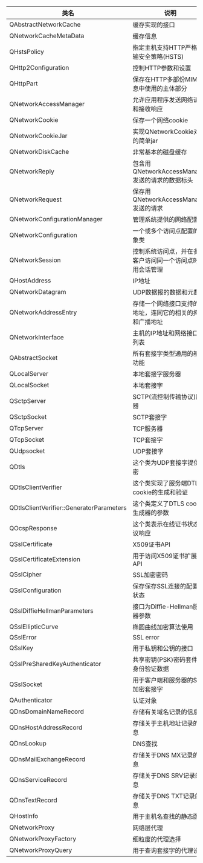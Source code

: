 |  类名  |  说明  |
| ------------ | ------------ |
| QAbstractNetworkCache  |  缓存实现的接口 |
| QNetworkCacheMetaData  |  缓存信息  |
| QHstsPolicy | 指定主机支持HTTP严格传输安全策略(HSTS) |
| QHttp2Configuration | 控制HTTP参数和设置 |
| QHttpPart | 保存在HTTP多部份MIME消息中使用的主体部分 |
| QNetworkAccessManager | 允许应用程序发送网络请求和接收响应 |
| QNetworkCookie | 保存一个网络cookie |
| QNetworkCookieJar | 实现QNetworkCookie对象的简单jar |
| QNetworkDiskCache | 非常基本的磁盘缓存 |
| QNetworkReply | 包含用QNetworkAccessManager发送的请求的数据标头 |
| QNetworkRequest | 保存用QNetworkAccessManager发送的请求 |
| QNetworkConfigurationManager | 管理系统提供的网络配置 |
| QNetworkConfiguration | 一个或多个访问点配置的抽象类 |
| QNetworkSession | 控制系统访问点，并在多个客户访问同一个访问点时启用会话管理 |
| QHostAddress | IP地址 |
| QNetworkDatagram | UDP数据报的数据和元数据 |
| QNetworkAddressEntry | 存储一个网络接口支持的IP地址，连同它的相关的掩码和广播地址 |
| QNetworkInterface | 主机的IP地址和网络接口的列表 |
| QAbstractSocket | 所有套接字类型通用的基本功能 |
| QLocalServer | 本地套接字服务器 |
| QLocalSocket | 本地套接字 |
| QSctpServer | SCTP(流控制传输协议)服务器 |
| QSctpSocket | SCTP套接字 |
| QTcpServer | TCP服务器 |
| QTcpSocket | TCP套接字 |
| QUdpsocket | UDP套接字 |
| QDtls | 这个类为UDP套接字提供加密 |
| QDtlsClientVerifier | 这个类实现了服务端DTLS cookie的生成和验证 |
| QDtlsClientVerifier::GeneratorParameters | 这个类定义了DTLS cookie生成器的参数 |
| QOcspResponse | 这个类表示在线证书状态协议响应 |
| QSslCertificate | X509证书API |
| QSslCertificateExtension | 用于访问X509证书扩展的API |
| QSslCipher | SSL加密密码 |
| QSslConfiguration | 保存保存SSL连接的配置的状态 |
| QSslDiffieHellmanParameters | 接口为Diffie-Hellman服务器参数 |
| QSslEllipticCurve | 椭圆曲线加密算法使用 |
| QSslError | SSL error |
| QSslKey | 用于私钥和公钥的接口 |
| QSslPreSharedKeyAuthenticator | 共享密钥(PSK)密码套件的身份验证数据 |
| QSslSocket | 用于客户端和服务器的SSL加密套接字 |
| QAuthenticator | 认证对象 |
| QDnsDomainNameRecord | 存储有关域名记录的信息 |
| QDnsHostAddressRecord | 存储关于主机地址记录的信息 |
| QDnsLookup | DNS查找 |
| QDnsMailExchangeRecord | 存储关于DNS MX记录的信息 |
| QDnsServiceRecord | 存储关于DNS SRV记录的信息 |
| QDnsTextRecord | 存储关于DNS TXT记录的信息 |
| QHostInfo | 用于主机名查找的静态函数 |
| QNetworkProxy | 网络层代理 |
| QNetworkProxyFactory | 细粒度的代理选择 |
| QNetworkProxyQuery | 用于查询套接字的代理设置 |
